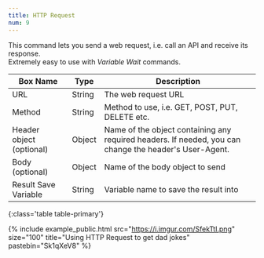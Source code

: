 ```yaml
---
title: HTTP Request
num: 9
---
```


This command lets you send a web request, i.e. call an API and receive its response.\
Extremely easy to use with *Variable Wait* commands.


| Box Name | Type | Description | 
|-------|--------|--------
|URL|String|The web request URL
|Method|String|Method to use, i.e. GET, POST, PUT, DELETE etc.
|Header object (optional)|Object |Name of the object containing any required headers. If needed, you can change the header's User-Agent.
|Body (optional)|Object|Name of the body object to send
|Result Save Variable|String|Variable name to save the result into
{:class='table table-primary'}

{% include example_public.html src="https://i.imgur.com/SfekTtI.png" size="100" title="Using HTTP Request to get dad jokes" pastebin="Sk1qXeV8" %}  







